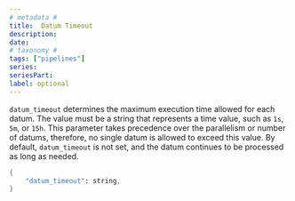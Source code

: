 ```yaml
---
# metadata # 
title:  Datum Timeout
description: 
date: 
# taxonomy #
tags: ["pipelines"]
series:
seriesPart:
label: optional
---
```


`datum_timeout` determines the maximum execution time allowed for each
datum. The value must be a string that represents a time value, such as
`1s`, `5m`, or `15h`. This parameter takes precedence over the parallelism
or number of datums, therefore, no single datum is allowed to exceed
this value. By default, `datum_timeout` is not set, and the datum continues to
be processed as long as needed.

```s
{
    "datum_timeout": string,
}
```